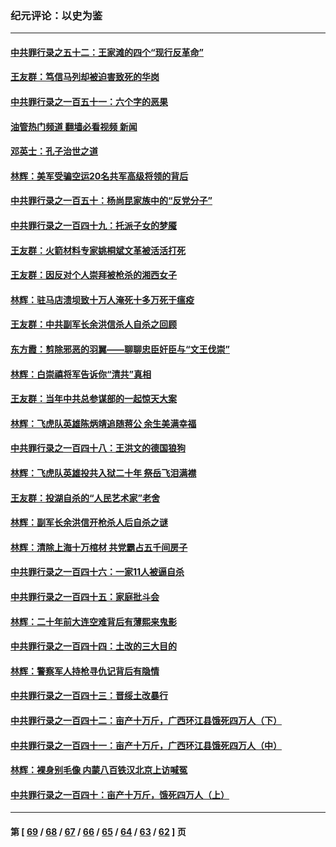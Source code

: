 ### 纪元评论：以史为鉴
---
#### [中共罪行录之五十二：王家滩的四个“现行反革命”](../../pages/nsc1028/n14056387.md?08190330) 
#### [王友群：笃信马列却被迫害致死的华岗](../../pages/nsc1028/n14053972.md?08190330) 
#### [中共罪行录之一百五十一：六个字的恶果](../../pages/nsc1028/n14053129.md?08190330) 
#### [油管热门频道 翻墙必看视频 新闻](ok?08190330)
#### [邓英士：孔子治世之道](../../pages/nsc1028/n14052210.md?08190330) 
#### [林辉：美军受骗空运20名共军高级将领的背后](../../pages/nsc1028/n14052185.md?08190330) 
#### [中共罪行录之一百五十：杨尚昆家族中的“反党分子”](../../pages/nsc1028/n14051396.md?08190330) 
#### [中共罪行录之一百四十九：托派子女的梦魇](../../pages/nsc1028/n14050027.md?08190330) 
#### [王友群：火箭材料专家姚桐斌文革被活活打死](../../pages/nsc1028/n14048805.md?08190330) 
#### [王友群：因反对个人崇拜被枪杀的湘西女子](../../pages/nsc1028/n14048288.md?08190330) 
#### [林辉：驻马店溃坝致十万人淹死十多万死于瘟疫](../../pages/nsc1028/n14048231.md?08190330) 
#### [王友群：中共副军长余洪信杀人自杀之回顾](../../pages/nsc1028/n14045464.md?08190330) 
#### [东方霞：剪除邪恶的羽翼——聊聊忠臣奸臣与“文王伐崇”](../../pages/nsc1028/n14045501.md?08190330) 
#### [林辉：白崇禧将军告诉你“清共”真相](../../pages/nsc1028/n14044216.md?08190330) 
#### [王友群：当年中共总参谋部的一起惊天大案](../../pages/nsc1028/n14043817.md?08190330) 
#### [林辉：飞虎队英雄陈炳靖追随蒋公 余生美满幸福](../../pages/nsc1028/n14042421.md?08190330) 
#### [中共罪行录之一百四十八：王洪文的德国狼狗](../../pages/nsc1028/n14042070.md?08190330) 
#### [林辉：飞虎队英雄投共入狱二十年 祭岳飞泪满襟](../../pages/nsc1028/n14041446.md?08190330) 
#### [王友群：投湖自杀的“人民艺术家”老舍](../../pages/nsc1028/n14038027.md?08190330) 
#### [林辉：副军长余洪信开枪杀人后自杀之谜](../../pages/nsc1028/n14037038.md?08190330) 
#### [林辉：清除上海十万棺材 共党霸占五千间房子](../../pages/nsc1028/n14033735.md?08190330) 
#### [中共罪行录之一百四十六：一家11人被逼自杀](../../pages/nsc1028/n14032932.md?08190330) 
#### [中共罪行录之一百四十五：家庭批斗会](../../pages/nsc1028/n14031487.md?08190330) 
#### [林辉：二十年前大连空难背后有薄熙来鬼影](../../pages/nsc1028/n14031069.md?08190330) 
#### [中共罪行录之一百四十四：土改的三大目的](../../pages/nsc1028/n14030522.md?08190330) 
#### [林辉：警察军人持枪寻仇记背后有隐情](../../pages/nsc1028/n14029745.md?08190330) 
#### [中共罪行录之一百四十三：晋绥土改暴行](../../pages/nsc1028/n14029965.md?08190330) 
#### [中共罪行录之一百四十二：亩产十万斤，广西环江县饿死四万人（下）](../../pages/nsc1028/n14027911.md?08190330) 
#### [中共罪行录之一百四十一：亩产十万斤，广西环江县饿死四万人（中）](../../pages/nsc1028/n14027089.md?08190330) 
#### [林辉：裸身别毛像 内蒙八百铁汉北京上访喊冤](../../pages/nsc1028/n14026693.md?08190330) 
#### [中共罪行录之一百四十：亩产十万斤，饿死四万人（上）](../../pages/nsc1028/n14026657.md?08190330) 

---
#### 第 [ [69](./69.md?08190330) / [68](./68.md?08190330) / [67](./67.md?08190330) / [66](./66.md?08190330) / [65](./65.md?08190330) / [64](./64.md?08190330) / [63](./63.md?08190330) / [62](./62.md?08190330) ] 页
